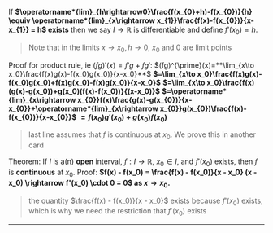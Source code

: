 If **$\operatorname*{lim}_{h\rightarrow0}\frac{f(x_{0}+h)-f(x_{0})}{h} \equiv \operatorname*{lim}_{x\rightarrow x_{1}}\frac{f(x)-f(x_{0})}{x-x_{1}} = h$ exists** then we say $I \rightarrow \mathbb{R}$ is differentiable and define $f'(x_{0}) = h$.
> Note that in the limits $x \rightarrow x_0, h \rightarrow 0$, $x_0$ and $0$ are limit points

Proof for product rule, ie $(fg)'(x) = f'g + fg'$:
$(fg)^{\prime}(x)=**\lim_{x\to x_0}\frac{f(x)g(x)-f(x_0)g(x_0)}{x-x_0}**$
**$=\lim_{x\to x_0}\frac{f(x)g(x)-f(x_0)g(x_0)+f(x)g(x_0)-f(x)g(x_0)}{x-x_0}$**
**$=\lim_{x\to x_0}\frac{f(x)(g(x)-g(x_0))+g(x_0)(f(x)-f(x_0))}{(x-x_0)}$**
**$=\operatorname*{lim}_{x\rightarrow x_{0}}f(x)\frac{g(x)-g(x_{0})}{x-x_{0}}+\operatorname*{lim}_{x\rightarrow x_{0}}g(x_{0})\frac{f(x)-f(x_{0})}{x-x_{0}}$**
**$=f(x_0)g'(x_0) + g(x_0)f(x_0)$**
> last line assumes that $f$ is continuous at $x_0$. We prove this in another card

Theorem: If $I$ is a(n) **open** interval, $f: I \rightarrow \mathbb{R}$, $x_0 \in I$, and $f'(x_0)$ exists, then $f$ is **continuous** at $x_0$.
Proof:
**$f(x) - f(x_0) = \frac{f(x) - f(x_0)}{x - x_0} (x - x_0) \rightarrow f'(x_0) \cdot 0 = 0$ as $x \rightarrow x_0$.**
> the quantity $\frac{f(x) - f(x_0)}{x - x_0}$ exists because $f'(x_0)$ exists, which is why we need the restriction that $f'(x_0)$ exists



***
